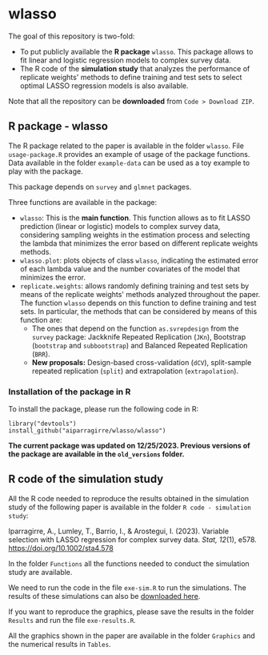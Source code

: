 # wlasso

The goal of this repository is two-fold: 

- To put publicly available the **R package** `wlasso`. This package allows to fit linear and logistic regression models to complex survey data.
- The R code of the **simulation study** that analyzes the performance of replicate weights' methods to define training and test sets to select optimal LASSO regression models is also available.

Note that all the repository can be **downloaded** from `Code > Download ZIP`.

## R package - wlasso

The R package related to the paper is available in the folder `wlasso`. File `usage-package.R` provides an example of usage of the package functions. Data available in the folder `example-data` can be used as a toy example to play with the package.

This package depends on `survey` and `glmnet` packages.

Three functions are available in the package:

- `wlasso`: This is the **main function**. This function allows as to fit LASSO prediction (linear or logistic) models to complex survey data, considering sampling weights in the estimation process and selecting the lambda that minimizes the error based on different replicate weights methods.
- `wlasso.plot`: plots objects of class `wlasso`, indicating the estimated error of each lambda value and the number covariates of the model that minimizes the error.
- `replicate.weights`: allows randomly defining training and test sets by means of the replicate weights' methods analyzed throughout the paper. The function `wlasso` depends on this function to define training and test sets. In particular, the methods that can be considered by means of this function are: 
  - The ones that depend on the function `as.svrepdesign` from the `survey` package: Jackknife Repeated Replication (`JKn`), Bootstrap (`bootstrap` and `subbootstrap`) and Balanced Repeated Replication (`BRR`).
  - **New proposals:** Design-based cross-validation (`dCV`), split-sample repeated replication (`split`) and extrapolation (`extrapolation`).

### Installation of the package in R

To install the package, please run the following code in R:

```{r}
library("devtools")
install_github("aiparragirre/wlasso/wlasso")
```

**The current package was updated on 12/25/2023. Previous versions of the package are available in the `old_versions` folder.**



## R code of the simulation study

All the R code needed to reproduce the results obtained in the simulation study of the following paper is available in the folder `R code - simulation study`: 

Iparragirre, A., Lumley, T., Barrio, I., & Arostegui, I. (2023). Variable selection with LASSO regression for complex survey data. *Stat, 12*(1), e578. https://doi.org/10.1002/sta4.578

In the folder `Functions` all the functions needed to conduct the simulation study are available.

We need to run the code in the file `exe-sim.R` to run the simulations. The results of these simulations can also be [downloaded here](http://aiparragirre006.quickconnect.to/d/s/s05YGPbtlVuBLlEmyrsCKzAzTWsAJQHj/WSBRz8Um3KgrI41j1AdLj2J3r52pfmuQ-RrVAxuUcJQo). 

If you want to reproduce the graphics, please save the results in the folder `Results` and run the file `exe-results.R`.

All the graphics shown in the paper are available in the folder `Graphics` and the numerical results in `Tables`.

